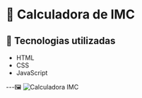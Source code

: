 # 🧮 Calculadora de IMC  

## 🚀 Tecnologias utilizadas
- HTML  
- CSS  
- JavaScript  

---🖼️
![Calculadora IMC](<img width="1638" height="933" alt="fotocalculadora" src="https://github.com/user-attachments/assets/2a821b16-a55d-452c-b2a3-75757725712a" />
)
